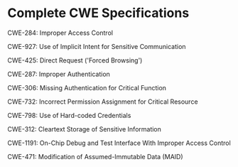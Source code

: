 

# Complete CWE Specifications

CWE-284: Improper Access Control

CWE-927: Use of Implicit Intent for Sensitive Communication

CWE-425: Direct Request ('Forced Browsing')

CWE-287: Improper Authentication

CWE-306: Missing Authentication for Critical Function

CWE-732: Incorrect Permission Assignment for Critical Resource

CWE-798: Use of Hard-coded Credentials

CWE-312: Cleartext Storage of Sensitive Information

CWE-1191: On-Chip Debug and Test Interface With Improper Access Control

CWE-471: Modification of Assumed-Immutable Data (MAID)